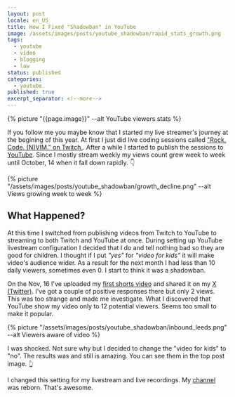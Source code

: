 ```yaml
---
layout: post
locale: en_US
title: How I Fixed "Shadowban" in YouTube
image: /assets/images/posts/youtube_shadowban/rapid_stats_growth.png
tags:
  - youtube
  - video
  - blogging
  - law
status: published
categories:
  - youtube
published: true
excerpt_separator: <!--more-->
---
```


{% picture "{{page.image}}" --alt YouTube viewers stats %}


If you follow me you maybe know that I started my live streamer's journey at the begining of this year. At first I just did live coding sessions called ["Rock. Code. (N)VIM." on Twitch.](https://www.twitch.tv/war1and). After a while I started to publish the sessions to [YouTube](https://www.youtube.com/playlist?list=PLX764RemXwZZ_XfWfV8tq1PvoM4Ebcdo8). 
Since I mostly stream weekly my views count grew week to week until October, 14 when it fall down rapidly. 👇

 <!--more-->

{% picture "/assets/images/posts/youtube_shadowban/growth_decline.png" --alt Views growing week to week %}

## What Happened?

At this time I switched from publishing videos from Twitch to YouTube to streaming to both Twitch and YouTube at once. During setting up YouTube livestream configuration I decided that I do and tell nothing bad so they are good for children.  I thought if I put *"yes"* for *"video for kids"* it will make video's audience wider. As a result for the next month I had less than 10 daily viewers, sometimes even 0. I start to think it was a shadowban. 

On the Nov, 16 I've uploaded my [first  shorts video](https://youtube.com/shorts/eStm6niMlxo?feature=share) and shared it on my [X (Twitter)](https://x.com/T0ha666). I've got a couple of positive responses there but only 2 views. This was too strange and made me investigate. What I discovered that YouTube show my video only to 12 potential viewers. Seems too small to make it popular.

{% picture "/assets/images/posts/youtube_shadowban/inbound_leeds.png" --alt Viewers aware of video %}

I was shocked. Not sure why but I decided to change the "video for kids" to "no". The results was and still is amazing. You can see them in the top post image. 👆

I changed this setting for my livestream and live recordings. My [channel](http://www.youtube.com/@AntonShvein) was reborn. That's awesome.